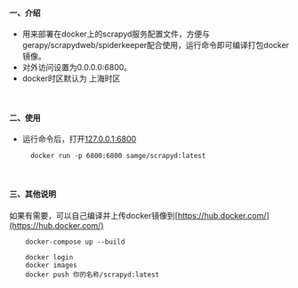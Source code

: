#### 一、介绍

- 用来部署在docker上的scrapyd服务配置文件，方便与gerapy/scrapydweb/spiderkeeper配合使用，运行命令即可编译打包docker镜像。
- 对外访问设置为0.0.0.0:6800。
- docker时区默认为 上海时区



<br>
 
#### 二、使用

- 运行命令后，打开[127.0.0.1:6800](http://127.0.0.1:6800) 
    

        docker run -p 6800:6800 samge/scrapyd:latest



<br>

#### 三、其他说明

如果有需要，可以自己编译并上传docker镜像到[https://hub.docker.com/](https://hub.docker.com/)

        docker-compose up --build

	    docker login
	    docker images
	    docker push 你的名称/scrapyd:latest



